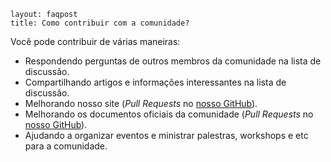 ```
layout: faqpost
title: Como contribuir com a comunidade?
```
Você pode contribuir de várias maneiras:
 * Respondendo perguntas de outros membros da comunidade na lista de discussão.
 * Compartilhando artigos e informações interessantes na lista de discussão.
 * Melhorando nosso site (*Pull Requests* no [nosso GitHub](https://github.com/goiasjs)).
 * Melhorando os documentos oficiais da comunidade (*Pull Requests* no [nosso GitHub](https://github.com/goiasjs)).
 * Ajudando a organizar eventos e ministrar palestras, workshops e etc para a comunidade.
